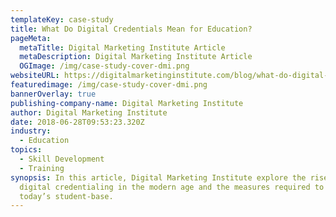 ```yaml
---
templateKey: case-study
title: What Do Digital Credentials Mean for Education?
pageMeta:
  metaTitle: Digital Marketing Institute Article
  metaDescription: Digital Marketing Institute Article
  OGImage: /img/case-study-cover-dmi.png
websiteURL: https://digitalmarketinginstitute.com/blog/what-do-digital-credentials-mean-for-education
featuredimage: /img/case-study-cover-dmi.png
bannerOverlay: true
publishing-company-name: Digital Marketing Institute
author: Digital Marketing Institute
date: 2018-06-28T09:53:23.320Z
industry:
  - Education
topics:
  - Skill Development
  - Training
synopsis: In this article, Digital Marketing Institute explore the rise of
  digital credentialing in the modern age and the measures required to appeal to
  today’s student-base.
---
```

